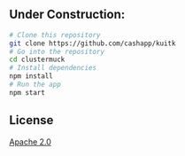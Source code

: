 ## Under Construction:
```bash
# Clone this repository
git clone https://github.com/cashapp/kuitk
# Go into the repository
cd clustermuck 
# Install dependencies
npm install
# Run the app
npm start
```

## License

[Apache 2.0](LICENSE.md)
